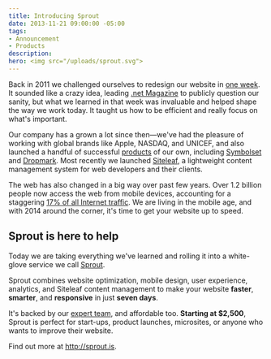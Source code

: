 ```yaml
---
title: Introducing Sprout
date: 2013-11-21 09:00:00 -05:00
tags:
- Announcement
- Products
description: 
hero: <img src="/uploads/sprout.svg">
---
```


Back in 2011 we challenged ourselves to redesign our website in [one week](http://oak.is/thinking/new-website/). It sounded like a crazy idea, leading [.net Magazine](/thinking/in-net-magazine/) to publicly question our sanity, but what we learned in that week was invaluable and helped shape the way we work today. It taught us how to be efficient and really focus on what's important.

Our company has a grown a lot since then—we've had the pleasure of working with global brands like Apple, NASDAQ, and UNICEF, and also launched a handful of successful [products](/building) of our own, including [Symbolset](http://symbolset.com) and [Dropmark](http://dropmark.com). Most recently we launched [Siteleaf](http://www.siteleaf.com), a lightweight content management system for web developers and their clients.




The web has also changed in a big way over past few years. Over 1.2 billion people now access the web from mobile devices, accounting for a staggering [17% of all Internet traffic](http://mashable.com/2013/08/20/mobile-web-traffic/). We are living in the mobile age, and with 2014 around the corner, it's time to get your website up to speed.

## Sprout is here to help

Today we are taking everything we've learned and rolling it into a white-glove service we call [Sprout](http://sprout.is). 

Sprout combines website optimization, mobile design, user experience, analytics, and Siteleaf content management to make your website **faster**, **smarter**, and **responsive** in just **seven days**.

It's backed by our [expert team](/about), and affordable too. **Starting at $2,500**, Sprout is perfect for start-ups, product launches, microsites, or anyone who wants to improve their website.

Find out more at <http://sprout.is>.
